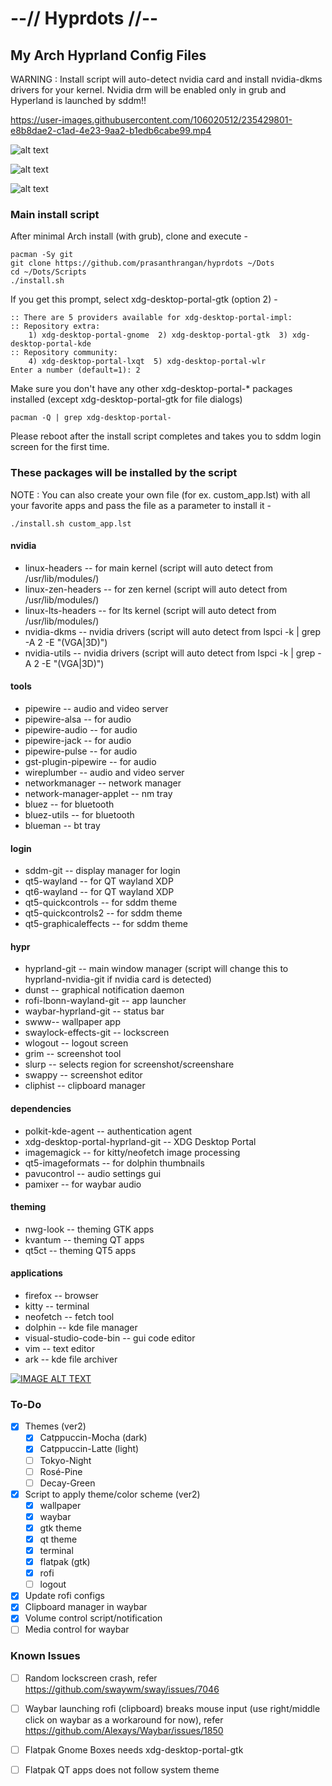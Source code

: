 # --// Hyprdots //--

## My Arch Hyprland Config Files

WARNING : Install script will auto-detect nvidia card and install nvidia-dkms drivers for your kernel.
Nvidia drm will be enabled only in grub and Hyperland is launched by sddm!!

https://user-images.githubusercontent.com/106020512/235429801-e8b8dae2-c1ad-4e23-9aa2-b1edb6cabe99.mp4

![alt text](https://raw.githubusercontent.com/prasanthrangan/hyprdots/main/Source/screenshot_1.png)

![alt text](https://raw.githubusercontent.com/prasanthrangan/hyprdots/main/Source/screenshot_2.png)

![alt text](https://raw.githubusercontent.com/prasanthrangan/hyprdots/main/Source/screenshot_3.png)


### Main install script
After minimal Arch install (with grub), clone and execute -
```
pacman -Sy git
git clone https://github.com/prasanthrangan/hyprdots ~/Dots
cd ~/Dots/Scripts
./install.sh
```

If you get this prompt, select xdg-desktop-portal-gtk (option 2) -
```
:: There are 5 providers available for xdg-desktop-portal-impl:
:: Repository extra:
    1) xdg-desktop-portal-gnome  2) xdg-desktop-portal-gtk  3) xdg-desktop-portal-kde
:: Repository community:
    4) xdg-desktop-portal-lxqt  5) xdg-desktop-portal-wlr
Enter a number (default=1): 2
```

Make sure you don't have any other xdg-desktop-portal-* packages installed (except xdg-desktop-portal-gtk for file dialogs)
```
pacman -Q | grep xdg-desktop-portal-
```

Please reboot after the install script completes and takes you to sddm login screen for the first time.


### These packages will be installed by the script
NOTE : You can also create your own file (for ex. custom_app.lst) with all your favorite apps and pass the file as a parameter to install it -
```
./install.sh custom_app.lst
```

#### nvidia
- linux-headers -- for main kernel (script will auto detect from /usr/lib/modules/)
- linux-zen-headers -- for zen kernel (script will auto detect from /usr/lib/modules/)
- linux-lts-headers -- for lts kernel (script will auto detect from /usr/lib/modules/)
- nvidia-dkms -- nvidia drivers (script will auto detect from lspci -k | grep -A 2 -E "(VGA|3D)")
- nvidia-utils -- nvidia drivers (script will auto detect from lspci -k | grep -A 2 -E "(VGA|3D)")

#### tools
- pipewire -- audio and video server
- pipewire-alsa -- for audio
- pipewire-audio -- for audio
- pipewire-jack -- for audio
- pipewire-pulse -- for audio
- gst-plugin-pipewire -- for audio
- wireplumber -- audio and video server
- networkmanager -- network manager
- network-manager-applet -- nm tray
- bluez -- for bluetooth
- bluez-utils -- for bluetooth
- blueman -- bt tray

#### login
- sddm-git -- display manager for login
- qt5-wayland -- for QT wayland XDP
- qt6-wayland -- for QT wayland XDP
- qt5-quickcontrols -- for sddm theme
- qt5-quickcontrols2 -- for sddm theme
- qt5-graphicaleffects -- for sddm theme

#### hypr
- hyprland-git -- main window manager (script will change this to hyprland-nvidia-git if nvidia card is detected)
- dunst -- graphical notification daemon
- rofi-lbonn-wayland-git -- app launcher
- waybar-hyprland-git -- status bar
- swww-- wallpaper app
- swaylock-effects-git -- lockscreen
- wlogout -- logout screen
- grim -- screenshot tool
- slurp -- selects region for screenshot/screenshare
- swappy -- screenshot editor
- cliphist -- clipboard manager

#### dependencies
- polkit-kde-agent -- authentication agent
- xdg-desktop-portal-hyprland-git -- XDG Desktop Portal
- imagemagick -- for kitty/neofetch image processing
- qt5-imageformats -- for dolphin thumbnails
- pavucontrol -- audio settings gui
- pamixer -- for waybar audio

#### theming
- nwg-look -- theming GTK apps
- kvantum -- theming QT apps
- qt5ct -- theming QT5 apps

#### applications
- firefox -- browser
- kitty -- terminal
- neofetch -- fetch tool
- dolphin -- kde file manager
- visual-studio-code-bin -- gui code editor
- vim -- text editor
- ark -- kde file archiver

[![IMAGE ALT TEXT](http://img.youtube.com/vi/_nyStxAI75s/0.jpg)](http://www.youtube.com/watch?v=_nyStxAI75s)

### To-Do
- [x] Themes (ver2)
    - [x] Catppuccin-Mocha (dark)
    - [x] Catppuccin-Latte (light)
    - [ ] Tokyo-Night
    - [ ] Rosé-Pine
    - [ ] Decay-Green

- [x] Script to apply theme/color scheme (ver2)
    - [x] wallpaper
    - [x] waybar
    - [x] gtk theme
    - [x] qt theme
    - [x] terminal
    - [x] flatpak (gtk)
    - [x] rofi
    - [ ] logout

- [x] Update rofi configs
- [x] Clipboard manager in waybar
- [x] Volume control script/notification
- [ ] Media control for waybar

### Known Issues
- [ ] Random lockscreen crash, refer https://github.com/swaywm/sway/issues/7046
- [ ] Waybar launching rofi (clipboard) breaks mouse input (use right/middle click on waybar as a workaround for now), refer https://github.com/Alexays/Waybar/issues/1850
- [ ] Flatpak Gnome Boxes needs xdg-desktop-portal-gtk
- [ ] Flatpak QT apps does not follow system theme

